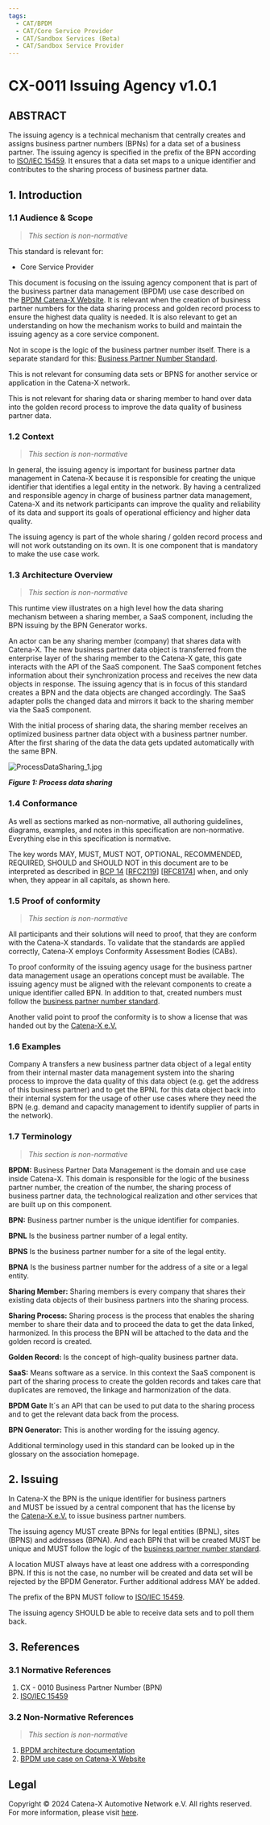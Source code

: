 ```yaml
---
tags:
  - CAT/BPDM
  - CAT/Core Service Provider
  - CAT/Sandbox Services (Beta)
  - CAT/Sandbox Service Provider
---
```


# CX-0011 Issuing Agency v1.0.1

## ABSTRACT

The issuing agency is a technical mechanism that centrally creates and
assigns business partner numbers (BPNs) for a data set of a business
partner. The issuing agency is specified in the prefix of the BPN
according to [ISO/IEC 15459](https://www.iso.org/standard/54779.html).
It ensures that a data set maps to a unique identifier and contributes
to the sharing process of business partner data.

## 1. Introduction

### 1.1 Audience & Scope

> *This section is non-normative*

This standard is relevant for:

- Core Service Provider

This document is focusing on the issuing agency component that is part
of the business partner data management (BPDM) use case described on
the [BPDM Catena-X Website](https://catena-x.net/en/angebote/bpdm). It
is relevant when the creation of business partner numbers for the data
sharing process and golden record process to ensure the highest data
quality is needed. It is also relevant to get an understanding on how
the mechanism works to build and maintain the issuing agency as a core
service component.

Not in scope is the logic of the business partner number itself. There
is a separate standard for this: [Business Partner Number
Standard](https://catena-x.net/de/standard-library).

This is not relevant for consuming data sets or BPNS for another service
or application in the Catena-X network.

This is not relevant for sharing data or sharing member to hand over
data into the golden record process to improve the data quality of
business partner data.

### 1.2 Context

> *This section is non-normative*

In general, the issuing agency is important for business partner data
management in Catena-X because it is responsible for creating the unique
identifier that identifies a legal entity in the network. By having a
centralized and responsible agency in charge of business partner data
management, Catena-X and its network participants can improve the
quality and reliability of its data and support its goals of operational
efficiency and higher data quality.

The issuing agency is part of the whole sharing / golden record process
and will not work outstanding on its own. It is one component that is
mandatory to make the use case work.

### 1.3 Architecture Overview

> *This section is non-normative*

This runtime view illustrates on a high level how the data sharing
mechanism between a sharing member, a SaaS component, including the BPN
issuing by the BPN Generator works.

An actor can be any sharing member (company) that shares data with
Catena-X. The new business partner data object is transferred from the
enterprise layer of the sharing member to the Catena-X gate, this gate
interacts with the API of the SaaS component. The SaaS component fetches
information about their synchronization process and receives the new
data objects in response. The issuing agency that is in focus of this
standard creates a BPN and the data objects are changed accordingly. The
SaaS adapter polls the changed data and mirrors it back to the sharing
member via the SaaS component.

With the initial process of sharing data, the sharing member receives an
optimized business partner data object with a business partner number.
After the first sharing of the data the data gets updated automatically
with the same BPN.

![ProcessDataSharing_1.jpg](./assets/CX-0011-process-data-sharing-1.jpg)

***Figure 1: Process data sharing***

### 1.4 Conformance

As well as sections marked as non-normative, all authoring guidelines,
diagrams, examples, and notes in this specification are non-normative.
Everything else in this specification is normative.

The key words MAY, MUST, MUST NOT, OPTIONAL, RECOMMENDED, REQUIRED,
SHOULD and SHOULD NOT in this document are to be interpreted as
described in [BCP
14](https://datatracker.ietf.org/doc/html/bcp14) \[[RFC2119](https://www.w3.org/TR/did-core/#bib-rfc2119)\]
\[[RFC8174](https://www.w3.org/TR/did-core/#bib-rfc8174)\] when, and
only when, they appear in all capitals, as shown here.

### 1.5 Proof of conformity

> *This section is non-normative*

All participants and their solutions will need to proof, that they are
conform with the Catena-X standards. To validate that the standards are
applied correctly, Catena-X employs Conformity Assessment Bodies (CABs).

To proof conformity of the issuing agency usage for the business partner
data management usage an operations concept must be available. The
issuing agency must be aligned with the relevant components to create a
unique identifier called BPN. In addition to that, created numbers must
follow the [business partner number
standard](https://catena-x.net/de/standard-library).

Another valid point to proof the conformity is to show a license that
was handed out by the [Catena-X e.V.](https://catena-x.net/)

### 1.6 Examples

Company A transfers a new business partner data object of a legal entity
from their internal master data management system into the sharing
process to improve the data quality of this data object (e.g. get the
address of this business partner) and to get the BPNL for this data
object back into their internal system for the usage of other use cases
where they need the BPN (e.g. demand and capacity management to identify
supplier of parts in the network).

### 1.7 Terminology

> *This section is non-normative*

**BPDM:** Business Partner Data Management is the domain and use case
inside Catena-X. This domain is responsible for the logic of the
business partner number, the creation of the number, the sharing process
of business partner data, the technological realization and other
services that are built up on this component.

**BPN:** Business partner number is the unique identifier for companies.

**BPNL** Is the business partner number of a legal entity.

**BPNS** Is the business partner number for a site of the legal entity.

**BPNA** Is the business partner number for the address of a site or a
legal entity.

**Sharing Member:** Sharing members is every company that shares their
existing data objects of their business partners into the sharing
process.

**Sharing Process:** Sharing process is the process that enables the
sharing member to share their data and to proceed the data to get the
data linked, harmonized. In this process the BPN will be attached to the
data and the golden record is created.

**Golden Record:** Is the concept of high-quality business partner data.

**SaaS:** Means software as a service. In this context the SaaS
component is part of the sharing process to create the golden records
and takes care that duplicates are removed, the linkage and
harmonization of the data.

**BPDM Gate** It´s an API that can be used to put data to the sharing
process and to get the relevant data back from the process.

**BPN Generator:** This is another wording for the issuing agency.

Additional terminology used in this standard can be looked up in the
glossary on the association homepage.

## 2. Issuing

In Catena-X the BPN is the unique identifier for business partners
and MUST be issued by a central component that has the license by
the [Catena-X e.V.](https://catena-x.net/) to issue business partner
numbers.

The issuing agency MUST create BPNs for legal entities (BPNL), sites
(BPNS) and addresses (BPNA). And each BPN that will be created MUST be
unique and MUST follow the logic of the [business partner number
standard](https://catena-x.net/de/standard-library).

A location MUST always have at least one address with a corresponding
BPN. If this is not the case, no number will be created and data set
will be rejected by the BPDM Generator. Further additional
address MAY be added.

The prefix of the BPN MUST follow to [ISO/IEC
15459](https://www.iso.org/standard/54779.html).

The issuing agency SHOULD be able to receive data sets and to poll them
back.

## 3. References

### 3.1 Normative References

1. CX - 0010 Business Partner Number (BPN)
2. [ISO/IEC 15459](https://www.iso.org/standard/54779.html)

### 3.2 Non-Normative References

> *This section is non-normative*

1. [BPDM architecture
documentation](https://github.com/eclipse-tractusx/bpdm/blob/main/docs/arc42/architecture-documentation.adoc)
2. [BPDM use case on Catena-X
Website](https://catena-x.net/en/angebote/bpdm)

## Legal

Copyright © 2024 Catena-X Automotive Network e.V. All rights reserved. For more information, please visit [here](/copyright).
